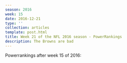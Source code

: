 ```yaml
---
season: 2016
week: 15
date: 2016-12-21
type: ''
collection: articles
template: post.html
title: Week 21 of the NFL 2016 season - PowerRankings
description: The Browns are bad
---
```


Powerrankings after week 15 of 2016:

